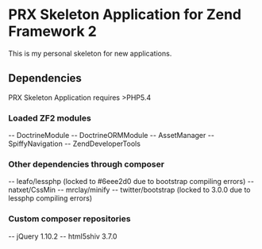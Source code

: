 # PRX Skeleton Application for Zend Framework 2

This is my personal skeleton for new applications.

## Dependencies

PRX Skeleton Application requires >PHP5.4

### Loaded ZF2 modules
  -- DoctrineModule
  -- DoctrineORMModule
  -- AssetManager
  -- SpiffyNavigation
  -- ZendDeveloperTools

### Other dependencies through composer
  -- leafo/lessphp (locked to #6eee2d0 due to bootstrap compiling errors)
  -- natxet/CssMin
  -- mrclay/minify
  -- twitter/bootstrap (locked to 3.0.0 due to lessphp compiling errors)

### Custom composer repositories
  -- jQuery 1.10.2
  -- html5shiv 3.7.0